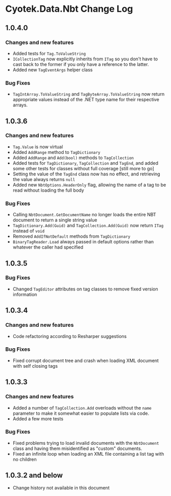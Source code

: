 # Cyotek.Data.Nbt Change Log

## 1.0.4.0
### Changes and new features
* Added tests for `Tag.ToValueString`
* `ICollectionTag` now explicitly inherits from `ITag` so you don't have to cast back to the former if you only have a reference to the latter.
* Added new `TagEventArgs` helper class

### Bug Fixes
* `TagIntArray.ToValueString` and `TagByteArray.ToValueString` now return appropriate values instead of the .NET type name for their respective arrays.

## 1.0.3.6
### Changes and new features
* `Tag.Value` is now virtual
* Added `AddRange` method to `TagDictionary`
* Added `AddRange` and `Add(bool)` methods to `TagCollection`
* Added tests for `TagDictionary`, `TagCollection` and `TagEnd`, and added some other tests for classes without full coverage [still more to go]
* Setting the value of the `TagEnd` class now has no effect, and retrieving the value always returns `null`
* Added new `NbtOptions.HeaderOnly` flag, allowing the name of a tag to be read without loading the full body

### Bug Fixes
* Calling `NbtDocument.GetDocumentName` no longer loads the entire NBT document to return a single string value
* `TagDictionary.Add(Guid)` and `TagCollection.Add(Guid)` now return `ITag` instead of `void`
* Removed `AddIfNotDefault` methods from `TagDictionary`
* `BinaryTagReader.Load` always passed in default options rather than whatever the caller had specified

## 1.0.3.5
### Bug Fixes
* Changed `TagEditor` attributes on tag classes to remove fixed version information

## 1.0.3.4
### Changes and new features
* Code refactoring according to Resharper suggestions

### Bug Fixes
* Fixed corrupt document tree and crash when loading XML document with self closing tags

## 1.0.3.3
### Changes and new features
* Added a number of `TagCollection.Add` overloads without the `name` parameter to make it somewhat easier to populate lists via code.
* Added a few more tests

### Bug Fixes
* Fixed problems trying to load invalid documents with the `NbtDocument` class and having them misidentified as "custom" documents.
* Fixed an infinite loop when loading an XML file containing a list tag with no children

## 1.0.3.2 and below
* Change history not available in this document